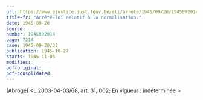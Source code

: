 ```yaml
---
url: https://www.ejustice.just.fgov.be/eli/arrete/1945/09/20/1945092014/justel
title-fr: "Arrêté-loi relatif à la normalisation."
date: 1945-09-20
source:
number: 1945092014
page: 7214
case: 1945-09-20/31
publication: 1945-10-27
starts: 1945-11-06
modifies:
pdf-original:
pdf-consolidated:
---
```


(Abrogé) <L 2003-04-03/68, art. 31, 002;  En vigueur :   indéterminée >
